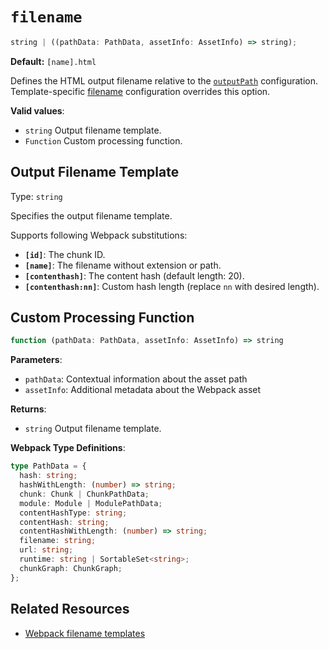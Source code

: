 # `filename`

```ts
string | ((pathData: PathData, assetInfo: AssetInfo) => string);
```

**Default:** `[name].html`

Defines the HTML output filename relative to the [`outputPath`](outputPath#outputpath) configuration.
Template-specific [filename](entry#entrydescription) configuration overrides this option.

**Valid values**:

- `string` Output filename template.
- `Function` Custom processing function.

## Output Filename Template

Type: `string`

Specifies the output filename template.

Supports following Webpack substitutions:

- **`[id]`**: The chunk ID.
- **`[name]`**: The filename without extension or path.
- **`[contenthash]`**: The content hash (default length: 20).
- **`[contenthash:nn]`**: Custom hash length (replace `nn` with desired length).

## Custom Processing Function

```ts
function (pathData: PathData, assetInfo: AssetInfo) => string
```

**Parameters**:

- `pathData`: Contextual information about the asset path
- `assetInfo`: Additional metadata about the Webpack asset

**Returns**:

- `string` Output filename template.

**Webpack Type Definitions**:

```ts
type PathData = {
  hash: string;
  hashWithLength: (number) => string;
  chunk: Chunk | ChunkPathData;
  module: Module | ModulePathData;
  contentHashType: string;
  contentHash: string;
  contentHashWithLength: (number) => string;
  filename: string;
  url: string;
  runtime: string | SortableSet<string>;
  chunkGraph: ChunkGraph;
};
```

## Related Resources

- [Webpack filename templates][webpack-filename-templates]

[webpack-filename-templates]: https://webpack.js.org/configuration/output/#template-strings

